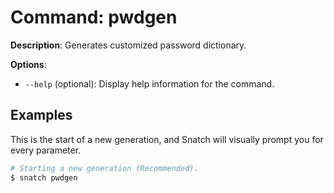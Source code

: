 # Command: pwdgen

**Description**: Generates customized password dictionary.

**Options**:
* `--help` (optional): Display help information for the command.

## Examples

This is the start of a new generation, and Snatch will visually prompt you for every parameter.
```bash
# Starting a new generation (Recommended).
$ snatch pwdgen
```